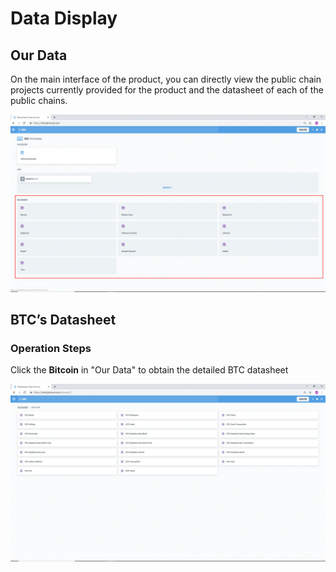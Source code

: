 # Data Display

## Our Data
On the main interface of the product, you can directly view the public chain projects currently provided for the product and the datasheet of each of the public chains.

![data01](../../../../../image/Blockchain-Data-Service/data01.png)

## BTC’s Datasheet
### Operation Steps
Click the **Bitcoin** in "Our Data" to obtain the detailed BTC datasheet

![data02](../../../../../image/Blockchain-Data-Service/data02.png)